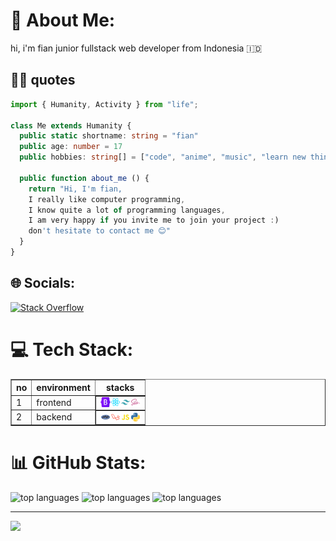 # 💫 About Me:
hi, i'm fian junior fullstack web developer from Indonesia 🇮🇩

## 👨‍💻 quotes
```typescript
import { Humanity, Activity } from "life";

class Me extends Humanity {
  public static shortname: string = "fian"
  public age: number = 17
  public hobbies: string[] = ["code", "anime", "music", "learn new things"]
  
  public function about_me () {
    return "Hi, I'm fian, 
    I really like computer programming, 
    I know quite a lot of programming languages, 
    I am very happy if you invite me to join your project :)
    don't hesitate to contact me 😊"
  }
}
```

## 🌐 Socials:
[![Stack Overflow](https://img.shields.io/badge/-Stackoverflow-FE7A16?logo=stack-overflow&logoColor=white)](https://stackoverflow.com/users/fiandev)

# 💻 Tech Stack:
<table border="1">
  <thead>
    <tr>
      <th>no</th>
      <th>environment</th>
      <th>stacks</th>
    </tr>
  </thead>
  <tbody>
    <tr>
      <td>1</td>
      <td>frontend</td>
      <td style="display: flex; gap: 2; align-items: center;">
        <img style="width: 1rem; height: 1rem;" src="https://raw.githubusercontent.com/fiandev/static-assets/master/icons/bootstrap.svg" alt="bootstrap" />
        <img style="width: 1rem; height: 1rem;" src="https://raw.githubusercontent.com/fiandev/static-assets/master/icons/reactjs.svg" alt="reactjs" />
        <img style="width: 1rem; height: 1rem;" src="https://raw.githubusercontent.com/fiandev/static-assets/master/icons/tailwind.svg" alt="tailwind" />
        <img style="width: 1rem; height: 1rem;" src="https://raw.githubusercontent.com/fiandev/static-assets/master/icons/sass.svg" alt="sass" />
      </td>
    </tr>
    <tr>
      <td>2</td>
      <td>backend</td>
      <td style="display: flex; gap: 2; align-items: center;">
        <img style="width: 1rem; height: 1rem;" src="https://raw.githubusercontent.com/fiandev/static-assets/master/icons/php.svg" alt="php" />
        <img style="width: 1rem; height: 1rem;" src="https://raw.githubusercontent.com/fiandev/static-assets/master/icons/laravel.svg" alt="laravel" />
        <img style="width: 1rem; height: 1rem;" src="https://raw.githubusercontent.com/fiandev/static-assets/master/icons/javascript.svg" alt="javascript" />
        <img style="width: 1rem; height: 1rem;" src="https://raw.githubusercontent.com/fiandev/static-assets/master/icons/python.svg" alt="python" />
      </td>
    </tr>
  </tbody>
</table>

# 📊 GitHub Stats:
<img style="width: 20rem; height: auto;" src="https://github-readme-stats.vercel.app/api/top-langs/?username=fiandev&theme=react&hide_border=true&include_all_commits=false&count_private=false&layout=compact" alt="top languages" />
<img style="width: 20rem; height: auto;" src="https://github-readme-stats.vercel.app/api?username=fiandev&theme=react&hide_border=true&include_all_commits=false&count_private=false" alt="top languages" />
<img style="width: 20rem; height: auto;" src="https://github-readme-streak-stats.herokuapp.com/?user=fiandev&theme=react&hide_border=true" alt="top languages" />

---
[![](https://komarev.com/ghpvc/?username=fiandev&label=Profile%20views&color=0a93d1&style=flat)](https://github.com/fiandev)
